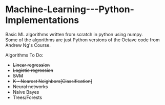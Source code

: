 # Machine-Learning---Python-Implementations

Basic ML algorithms written from scratch in python using numpy.  
Some of the algorithms are just Python versions of the Octave code from Andrew Ng's Course.

Algorithms To Do:
- ~~Linear regression~~
- ~~Logistic regression~~
- ~~SVM~~
- ~~K - Nearest Neighbors[Classification]~~
- ~~Neural networks~~
- Naive Bayes
- Trees/Forests


